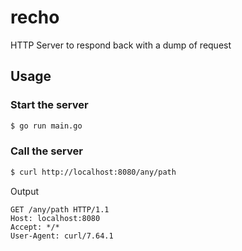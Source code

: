# recho

HTTP Server to respond back with a dump of request

## Usage

### Start the server
```bash
$ go run main.go
```

### Call the server
```bash
$ curl http://localhost:8080/any/path
```
Output
```
GET /any/path HTTP/1.1
Host: localhost:8080
Accept: */*
User-Agent: curl/7.64.1

```
